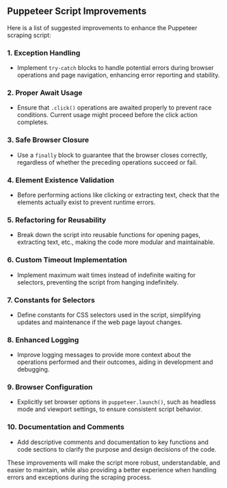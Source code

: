 ## Puppeteer Script Improvements

Here is a list of suggested improvements to enhance the Puppeteer scraping script:

### 1. **Exception Handling**
   - Implement `try-catch` blocks to handle potential errors during browser operations and page navigation, enhancing error reporting and stability.

### 2. **Proper Await Usage**
   - Ensure that `.click()` operations are awaited properly to prevent race conditions. Current usage might proceed before the click action completes.

### 3. **Safe Browser Closure**
   - Use a `finally` block to guarantee that the browser closes correctly, regardless of whether the preceding operations succeed or fail.

### 4. **Element Existence Validation**
   - Before performing actions like clicking or extracting text, check that the elements actually exist to prevent runtime errors.

### 5. **Refactoring for Reusability**
   - Break down the script into reusable functions for opening pages, extracting text, etc., making the code more modular and maintainable.

### 6. **Custom Timeout Implementation**
   - Implement maximum wait times instead of indefinite waiting for selectors, preventing the script from hanging indefinitely.

### 7. **Constants for Selectors**
   - Define constants for CSS selectors used in the script, simplifying updates and maintenance if the web page layout changes.

### 8. **Enhanced Logging**
   - Improve logging messages to provide more context about the operations performed and their outcomes, aiding in development and debugging.

### 9. **Browser Configuration**
   - Explicitly set browser options in `puppeteer.launch()`, such as headless mode and viewport settings, to ensure consistent script behavior.

### 10. **Documentation and Comments**
   - Add descriptive comments and documentation to key functions and code sections to clarify the purpose and design decisions of the code.

These improvements will make the script more robust, understandable, and easier to maintain, while also providing a better experience when handling errors and exceptions during the scraping process.
